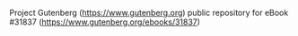 Project Gutenberg (https://www.gutenberg.org) public repository for eBook #31837 (https://www.gutenberg.org/ebooks/31837)
